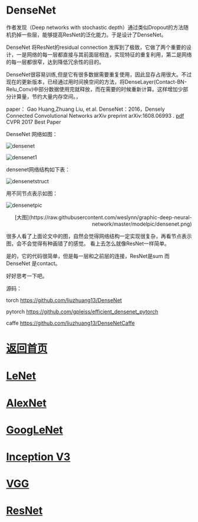 
# DenseNet

作者发现（Deep networks with stochastic depth）通过类似Dropout的方法随机扔掉一些层，能够提高ResNet的泛化能力。于是设计了DenseNet。

DenseNet 将ResNet的residual connection 发挥到了极致，它做了两个重要的设计，一是网络的每一层都直接与其前面层相连，实现特征的重复利用，第二是网络的每一层都很窄，达到降低冗余性的目的。

DenseNet很容易训练,但是它有很多数据需要重复使用，因此显存占用很大。不过现在的更新版本，已经通过用时间换空间的方法，将DenseLayer(Contact-BN-Relu_Conv)中部分数据使用完就释放，而在需要的时候重新计算。这样增加少部分计算量，节约大量内存空间。，


paper： Gao Huang,Zhuang Liu, et al. DenseNet：2016，Densely Connected Convolutional Networks arXiv preprint arXiv:1608.06993 . [pdf](https://arxiv.org/pdf/1608.06993.pdf)  CVPR 2017 Best Paper

DenseNet 网络如图：

![densenet](https://github.com/weslynn/graphic-deep-neural-network/blob/master/pic/densenet.png)

![densenet1](https://github.com/weslynn/graphic-deep-neural-network/blob/master/pic/densenet1.png)


densenet网络结构如下表：

![densenetstruct](https://github.com/weslynn/graphic-deep-neural-network/blob/master/pic/densenet_structure.png)




用不同节点表示如图：


![densenetpic](https://github.com/weslynn/graphic-deep-neural-network/blob/master/modelpic/densenet.png)

<p align="right">[大图](https://raw.githubusercontent.com/weslynn/graphic-deep-neural-network/master/modelpic/densenet.png)</p>


很多人看了上面论文中的图，自然会觉得网络结构一定实现很复杂，再看节点表示图，会不会觉得有种画错了的感觉。 看上去怎么就像ResNet一样简单。

是的，它的代码很简单，但是每一层和之前层的连接，ResNet是sum 而 DenseNet 是contact。

好好思考一下吧。

源码：

  torch https://github.com/liuzhuang13/DenseNet

  pytorch https://github.com/gpleiss/efficient_densenet_pytorch

  caffe https://github.com/liuzhuang13/DenseNetCaffe

# [返回首页](https://github.com/weslynn/graphic-deep-neural-network/) 
# [LeNet](https://github.com/weslynn/graphic-deep-neural-network/blob/master/object%20classification%20%E7%89%A9%E4%BD%93%E5%88%86%E7%B1%BB/LeNet.md)   
# [AlexNet](https://github.com/weslynn/graphic-deep-neural-network/blob/master/object%20classification%20%E7%89%A9%E4%BD%93%E5%88%86%E7%B1%BB/AlexNet.md)                  
# [GoogLeNet](https://github.com/weslynn/graphic-deep-neural-network/blob/master/object%20classification%20%E7%89%A9%E4%BD%93%E5%88%86%E7%B1%BB/GoogLeNet.md)
# [Inception V3](https://github.com/weslynn/graphic-deep-neural-network/blob/master/object%20classification%20%E7%89%A9%E4%BD%93%E5%88%86%E7%B1%BB/InceptionV3.md)
# [VGG](https://github.com/weslynn/graphic-deep-neural-network/blob/master/object%20classification%20%E7%89%A9%E4%BD%93%E5%88%86%E7%B1%BB/VGG.md)
# [ResNet](https://github.com/weslynn/graphic-deep-neural-network/blob/master/object%20classification%20%E7%89%A9%E4%BD%93%E5%88%86%E7%B1%BB/ResNet.md)